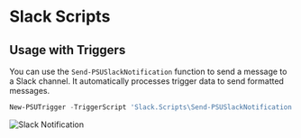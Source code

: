 # Slack Scripts

## Usage with Triggers

You can use the `Send-PSUSlackNotification` function to send a message to a Slack channel. It automatically processes trigger data to send formatted messages.

```powershell
New-PSUTrigger -TriggerScript 'Slack.Scripts\Send-PSUSlackNotification' -EventType JobFailed
```

![Slack Notification](https://raw.githubusercontent.com/ironmansoftware/scripts/main/Notifications/Slack.Scripts/images/notification.png)
